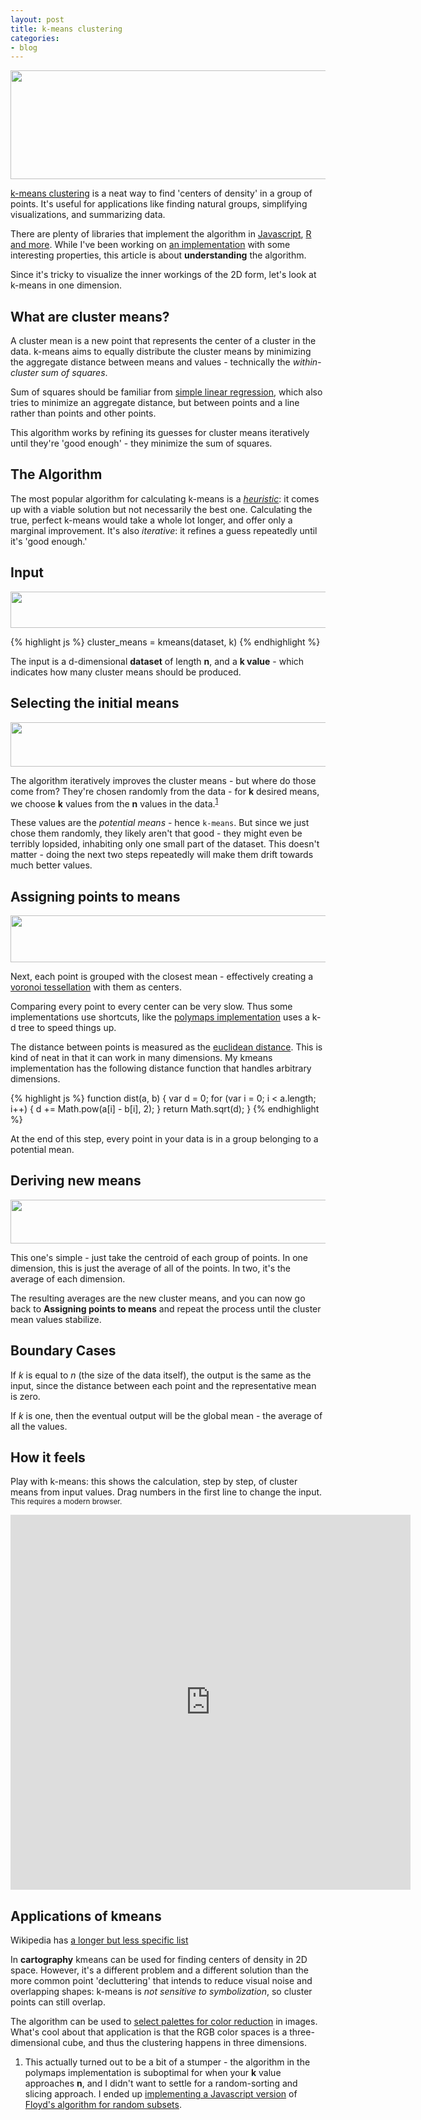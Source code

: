 ```yaml
---
layout: post
title: k-means clustering
categories:
- blog
---
```


<img src='http://farm9.staticflickr.com/8452/7993192515_c88bd60593_b.jpg' width='640' height='174' />

[k-means clustering](http://en.wikipedia.org/wiki/K-means_clustering) is a
neat way to find 'centers of density' in a group of points.
It's useful for applications like finding natural groups,
simplifying visualizations, and summarizing data.

There are plenty of libraries that implement the algorithm
in [Javascript](http://polymaps.org/ex/kmeans.js),
[R and more](http://en.wikipedia.org/wiki/K-means_clustering#Software).
While I've been working on [an implementation](https://github.com/tmcw/k-means)
with some interesting properties, this article is about **understanding**
the algorithm.

Since it's tricky to visualize the inner workings of the 2D form, let's look
at k-means in one dimension.

## What are cluster means?

A cluster mean is a new point that represents the center of a cluster in the
data. k-means aims to equally distribute the cluster means by minimizing
the aggregate distance between means and values - technically the _within-cluster
sum of squares_.

Sum of squares should be familiar from [simple linear regression](http://en.wikipedia.org/wiki/Simple_linear_regression),
which also tries to minimize an aggregate distance, but between points
and a line rather than points and other points.

This algorithm works by refining its guesses for cluster means iteratively
until they're 'good enough' - they minimize the sum of squares.

## The Algorithm

The most popular algorithm for calculating k-means is a
_[heuristic](http://en.wikipedia.org/wiki/Heuristic)_:
it comes up with a viable solution but not necessarily the best one.
Calculating the true, perfect k-means would take a whole lot longer, and offer
only a marginal improvement. It's also _iterative_: it refines a guess
repeatedly until it's 'good enough.'

## Input

<img src='http://farm9.staticflickr.com/8456/7993106202_d8bb48a126_b.jpg' width='640' height='58' />

{% highlight js %}
cluster_means = kmeans(dataset, k)
{% endhighlight %}

The input is a d-dimensional
**dataset** of length **n**, and a **k value** - which indicates how many
cluster means should be produced.

## Selecting the initial means

<img src='http://farm9.staticflickr.com/8316/7993106174_1ec7d33ab0_b.jpg' width='640' height='71' />

The algorithm iteratively improves the cluster means - but where do those come
from? They're chosen randomly from the data - for **k** desired means,
we choose **k** values from the **n** values in the data.<sup><a href='#floyd'>1</a></sup>

These values are the _potential means_ - hence `k-means`. But since
we just chose them randomly, they likely aren't that good - they
might even be terribly lopsided, inhabiting only one small part of
the dataset. This doesn't matter - doing the next two steps repeatedly
will make them drift towards much better values.

## Assigning points to means

<img src='http://farm9.staticflickr.com/8446/7993095683_90221c602b_b.jpg' width='640' height='75' />

Next, each point is grouped with the closest mean - effectively creating a
[voronoi tessellation](http://macwright.org/2011/09/30/voronoi-polygons.html)
with them as centers.

Comparing every point to every center can be very slow.
Thus some implementations use shortcuts, like the [polymaps implementation](http://polymaps.org/ex/kmeans.js)
uses a k-d tree to speed things up.

The distance between points is measured as the [euclidean distance](http://en.wikipedia.org/wiki/Euclidean_distance).
This is kind of neat in that it can work in many dimensions. My kmeans
implementation has the following distance function that handles arbitrary
dimensions.

{% highlight js %}
function dist(a, b) {
    var d = 0;
    for (var i = 0; i < a.length; i++) {
        d += Math.pow(a[i] - b[i], 2);
    }
    return Math.sqrt(d);
}
{% endhighlight %}

At the end of this step, every point in your data is in a group belonging
to a potential mean.

## Deriving new means

<img src='http://farm9.staticflickr.com/8439/7993095643_611a3439cd_b.jpg' width='640' height='70' />

This one's simple - just take the centroid of each group of points. In
one dimension, this is just the average of all of the points. In two,
it's the average of each dimension.

The resulting averages are the new cluster means, and you can now go back to
**Assigning points to means** and repeat the process until the cluster mean
values stabilize.

## Boundary Cases

If _k_ is equal to _n_ (the size of the data itself), the output
is the same as the input, since the distance between
each point and the representative mean is zero.

If _k_ is one, then the eventual output will be the global mean -
the average of all the values.

## How it feels

Play with k-means: this shows the calculation, step by step, of cluster means
from input values. Drag numbers in the first line to change the input.
<small>This requires a modern browser.</small>

<iframe width='640' frameborder='none' height='600' src='http://bl.ocks.org/d/3701320/'> </iframe>

## Applications of kmeans

<span class='image-credit'>Wikipedia has <a href='http://en.wikipedia.org/wiki/Cluster_analysis#Applications'>a longer but less specific list</a></span>

In **cartography** kmeans can be used for finding centers of density in 2D space.
However, it's a different problem and a different solution
than the more common point 'decluttering' that intends to reduce
visual noise and overlapping
shapes: k-means is _not sensitive to symbolization_, so cluster points
can still overlap.

The algorithm can be used to [select palettes for color reduction](http://www.cescg.org/CESCG-2007/papers/Brno-Mikolov-Tomas.pdf)
in images. What's cool about that application is that the RGB color spaces
is a three-dimensional cube, and thus the clustering happens in
three dimensions.

1. <a name='floyd'></a>This actually turned out to be a bit of a stumper -
  the algorithm in the polymaps implementation is suboptimal for when your
  **k** value approaches **n**, and I didn't want to settle for a random-sorting
  and slicing approach. I ended up [implementing a Javascript version](https://gist.github.com/3436381)
  of [Floyd's algorithm for random subsets](http://eyalsch.wordpress.com/2010/04/01/random-sample/).
